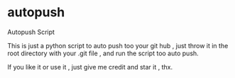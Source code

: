 # autopush
Autopush Script

This is just a python script to auto push too your git hub , 
just throw it in the root directory with your .git file , 
and run the script too auto push. 

If you like it or use it , just give me credit and star it , thx. 
